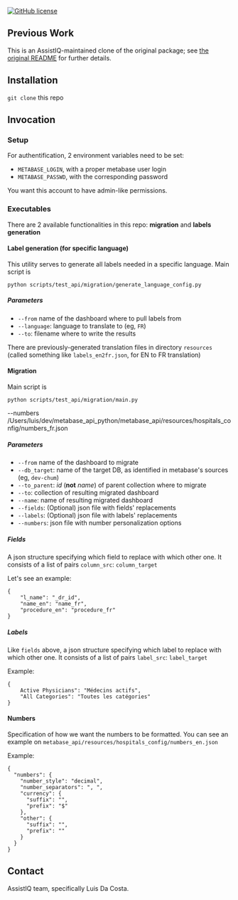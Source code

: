 [![GitHub license](https://img.shields.io/github/license/vvaezian/metabase_api_python.svg)](https://github.com/vvaezian/metabase_api_python/blob/master/LICENSE)

## Previous Work
This is an AssistIQ-maintained clone of the original package;
see [the original README](./README_ORIG.md) for further details.

## Installation
`git clone` this repo

## Invocation

### Setup
For authentification, 2 environment variables need to be set:
* `METABASE_LOGIN`, with a proper metabase user login
* `METABASE_PASSWD`, with the corresponding password

You want this account to have admin-like permissions.

### Executables
There are 2 available functionalities in this repo: **migration** and **labels generation**

#### Label generation (for specific language)
This utility serves to generate all labels needed in a specific language.
Main script is

`python scripts/test_api/migration/generate_language_config.py`

##### Parameters
* `--from` name of the dashboard where to pull labels from
* `--language`: language to translate to (eg, `FR`)
* `--to`: filename where to write the results

There are previously-generated translation files in directory `resources`
(called something like `labels_en2fr.json`, for EN to FR translation)

#### Migration
Main script is

`python scripts/test_api/migration/main.py`



--numbers
/Users/luis/dev/metabase_api_python/metabase_api/resources/hospitals_config/numbers_fr.json

##### Parameters
* `--from` name of the dashboard to migrate
* `--db_target`: name of the target DB, as identified in metabase's sources (eg, `dev-chum`)
* `--to_parent`: _id_ (**not** _name_) of parent collection where to migrate
* `--to`: collection of resulting migrated dashboard
* `--name`: name of resulting migrated dashboard
* `--fields`: (Optional) json file with fields' replacements
* `--labels`: (Optional) json file with labels' replacements
* `--numbers`: json file with number personalization options

##### Fields

A json structure specifying which field to replace with
which other one. It consists of a list of pairs `column_src`: `column_target`

Let's see an example:
```commandline
{
    "l_name": "_dr_id",
    "name_en": "name_fr",
    "procedure_en": "procedure_fr"
}
```

##### Labels

Like `fields` above, a json structure specifying
which label to replace with
which other one.
It consists of a list of pairs `label_src`: `label_target`

Example:
```commandline
{
    Active Physicians": "Médecins actifs",
    "All Categories": "Toutes les catégories"
}
```
#### Numbers

Specification of how we want the numbers to be formatted.
You can see an example on `metabase_api/resources/hospitals_config/numbers_en.json`

Example:
```commandline
{
  "numbers": {
    "number_style": "decimal",
    "number_separators": ", ",
    "currency": {
      "suffix": "",
      "prefix": "$"
    },
    "other": {
      "suffix": "",
      "prefix": ""
    }
  }
}
```



## Contact
AssistIQ team, specifically Luis Da Costa.
